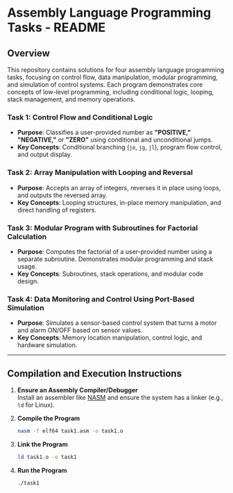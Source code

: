 # Assembly Language Programming Tasks - README

## Overview

This repository contains solutions for four assembly language programming tasks, focusing on control flow, data manipulation, modular programming, and simulation of control systems. Each program demonstrates core concepts of low-level programming, including conditional logic, looping, stack management, and memory operations.

### Task 1: Control Flow and Conditional Logic
- **Purpose**: Classifies a user-provided number as **"POSITIVE,"** **"NEGATIVE,"** or **"ZERO"** using conditional and unconditional jumps.
- **Key Concepts**: Conditional branching (`je`, `jg`, `jl`), program flow control, and output display.

### Task 2: Array Manipulation with Looping and Reversal
- **Purpose**: Accepts an array of integers, reverses it in place using loops, and outputs the reversed array.
- **Key Concepts**: Looping structures, in-place memory manipulation, and direct handling of registers.

### Task 3: Modular Program with Subroutines for Factorial Calculation
- **Purpose**: Computes the factorial of a user-provided number using a separate subroutine. Demonstrates modular programming and stack usage.
- **Key Concepts**: Subroutines, stack operations, and modular code design.

### Task 4: Data Monitoring and Control Using Port-Based Simulation
- **Purpose**: Simulates a sensor-based control system that turns a motor and alarm ON/OFF based on sensor values.
- **Key Concepts**: Memory location manipulation, control logic, and hardware simulation.

---

## Compilation and Execution Instructions

1. **Ensure an Assembly Compiler/Debugger**  
   Install an assembler like [NASM](https://www.nasm.us/) and ensure the system has a linker (e.g., `ld` for Linux).

2. **Compile the Program**  
   ```bash
   nasm -f elf64 task1.asm -o task1.o

3. **Link the Program**  
   ```bash
   ld task1.o -o task1

4. **Run the Program**  
   ```bash
   ./task1
